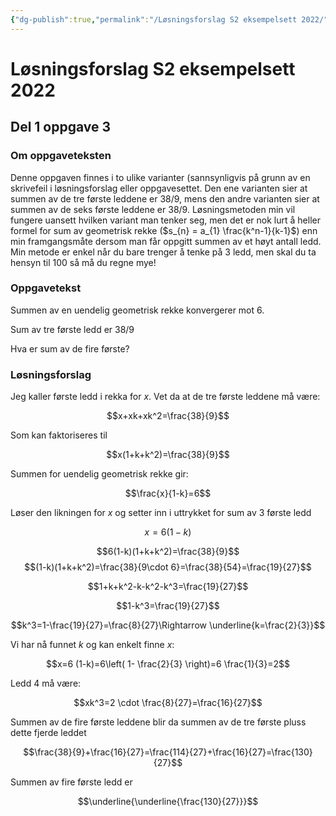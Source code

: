 ```yaml
---
{"dg-publish":true,"permalink":"/Løsningsforslag S2 eksempelsett 2022/","title":"Løsningsforslag S2 eksempelsett 2022","tags":[null]}
---
```



# Løsningsforslag S2 eksempelsett 2022

## Del 1 oppgave 3
### Om oppgaveteksten
Denne oppgaven finnes i to ulike varianter (sannsynligvis på grunn av en skrivefeil i løsningsforslag eller oppgavesettet. Den ene varianten sier at summen av de tre første leddene er 38/9, mens den andre varianten sier at summen av de seks første leddene er 38/9. Løsningsmetoden min vil fungere uansett hvilken variant man tenker seg, men det er nok lurt å heller formel for sum av geometrisk rekke ($s_{n} = a_{1} \frac{k^n-1}{k-1}$) enn min framgangsmåte dersom man får oppgitt summen av et høyt antall ledd. Min metode er enkel når du bare trenger å tenke på 3 ledd, men skal du ta hensyn til 100 så må du regne mye!

### Oppgavetekst
Summen av en uendelig geometrisk rekke konvergerer mot 6.

Sum av tre første ledd er 38/9

Hva er sum av de fire første?

### Løsningsforslag
Jeg kaller første ledd i rekka for $x$. Vet da at de tre første leddene må være:

$$x+xk+xk^2=\frac{38}{9}$$

Som kan faktoriseres til 

$$x(1+k+k^2)=\frac{38}{9}$$

Summen for uendelig geometrisk rekke gir:

$$\frac{x}{1-k}=6$$

Løser den likningen for $x$ og setter inn i uttrykket for sum av 3 første ledd 

$$x=6(1-k)$$

$$6(1-k)(1+k+k^2)=\frac{38}{9}$$
$$(1-k)(1+k+k^2)=\frac{38}{9\cdot 6}=\frac{38}{54}=\frac{19}{27}$$

$$1+k+k^2-k-k^2-k^3=\frac{19}{27}$$

$$1-k^3=\frac{19}{27}$$

$$k^3=1-\frac{19}{27}=\frac{8}{27}\Rightarrow \underline{k=\frac{2}{3}}$$

Vi har nå funnet $k$ og kan enkelt finne $x$:

$$x=6 (1-k)=6\left( 1- \frac{2}{3} \right)=6 \frac{1}{3}=2$$

Ledd 4 må være:

$$xk^3=2 \cdot \frac{8}{27}=\frac{16}{27}$$

Summen av de fire første leddene blir da summen av de tre første pluss dette fjerde leddet

$$\frac{38}{9}+\frac{16}{27}=\frac{114}{27}+\frac{16}{27}=\frac{130}{27}$$

Summen av fire første ledd er 

$$\underline{\underline{\frac{130}{27}}}$$
